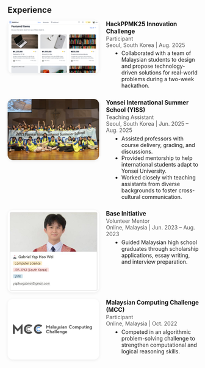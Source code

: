 <h2 id="experience" style="margin: 2px 0px 15px;">Experience</h2>
<div class="experience-section" style="margin-bottom: 2em;">
  <div style="margin-bottom: 1.2em; display: flex; align-items: flex-start; gap: 18px;">
    <img src="./assets/img/add2cart page2.png" alt="HackPPMK25" style="width: 240px; height: auto; border-radius: 14px; box-shadow: 0 2px 8px rgba(0,0,0,0.07); object-fit: contain;">
    <div>
  <strong style="font-size:1.1em;">HackPPMK25 Innovation Challenge
    <a href="https://hackppmk25.devpost.com/" target="_blank" style="margin-left:7px; vertical-align:middle; text-decoration:none;">
      <i class="fas fa-external-link-alt" style="font-size:0.95em;"></i>
    </a>
  </strong><br>
  <span style="color:#555;">Participant</span><br>
  <span style="color:#555;">Seoul, South Korea | Aug. 2025</span>
      <ul style="margin: 0.3em 0 0.7em 1.2em;">
        <li>Collaborated with a team of Malaysian students to design and propose technology-driven solutions for real-world problems during a two-week hackathon.</li>
      </ul>
    </div>
  </div>
  <div style="margin-bottom: 1.2em; display: flex; align-items: flex-start; gap: 18px;">
    <img src="./assets/img/photo_6282947558577474450_y.jpg" alt="YISS" style="width: 240px; height: auto; border-radius: 14px; box-shadow: 0 2px 8px rgba(0,0,0,0.07); object-fit: contain;">
    <div>
  <strong style="font-size:1.1em;">Yonsei International Summer School (YISS)
    <a href="https://summer.yonsei.ac.kr/summer/index.do" target="_blank" style="margin-left:7px; vertical-align:middle; text-decoration:none;">
      <i class="fas fa-external-link-alt" style="font-size:0.95em;"></i>
    </a>
  </strong><br>
  <span style="color:#555;">Teaching Assistant</span><br>
  <span style="color:#555;">Seoul, South Korea | Jun. 2025 – Aug. 2025</span>
      <ul style="margin: 0.3em 0 0.7em 1.2em;">
        <li>Assisted professors with course delivery, grading, and discussions.</li>
        <li>Provided mentorship to help international students adapt to Yonsei University.</li>
        <li>Worked closely with teaching assistants from diverse backgrounds to foster cross-cultural communication.</li>
      </ul>
    </div>
  </div>
  <div style="margin-bottom: 1.2em; display: flex; align-items: flex-start; gap: 18px;">
  <img src="./assets/img/photo_6282947558577474413_x.jpg" alt="Base Initiative" style="width: 240px; height: auto; border-radius: 14px; box-shadow: 0 2px 8px rgba(0,0,0,0.07); object-fit: contain;">
    <div>
  <strong style="font-size:1.1em;">Base Initiative
    <a href="https://baseinitiativemy.com/" target="_blank" style="margin-left:7px; vertical-align:middle; text-decoration:none;">
      <i class="fas fa-external-link-alt" style="font-size:0.95em;"></i>
    </a>
  </strong><br>
  <span style="color:#555;">Volunteer Mentor</span><br>
  <span style="color:#555;">Online, Malaysia | Jun. 2023 – Aug. 2023</span>
      <ul style="margin: 0.3em 0 0.7em 1.2em;">
        <li>Guided Malaysian high school graduates through scholarship applications, essay writing, and interview preparation.</li>
      </ul>
    </div>
  </div>
  <div style="margin-bottom: 1.2em; display: flex; align-items: flex-start; gap: 18px;">
  <img src="./assets/img/mcc.png" alt="MCC" style="width: 240px; height: auto; border-radius: 14px; box-shadow: 0 2px 8px rgba(0,0,0,0.07); object-fit: contain;">
    <div>
  <strong style="font-size:1.1em;">Malaysian Computing Challenge (MCC)
    <a href="https://ioimalaysia.org/competition/mcc/2025/" target="_blank" style="margin-left:7px; vertical-align:middle; text-decoration:none;">
      <i class="fas fa-external-link-alt" style="font-size:0.95em;"></i>
    </a>
    <a href="https://www.instagram.com/kycsociety/" target="_blank" style="margin-left:5px; vertical-align:middle; text-decoration:none; color:#E4405F;">
      <i class="fab fa-instagram" style="font-size:1.05em;"></i>
    </a>
  </strong><br>
  <span style="color:#555;">Participant</span><br>
  <span style="color:#555;">Online, Malaysia | Oct. 2022</span>
      <ul style="margin: 0.3em 0 0.7em 1.2em;">
        <li>Competed in an algorithmic problem-solving challenge to strengthen computational and logical reasoning skills.</li>
      </ul>
    </div>
  </div>
</div>
